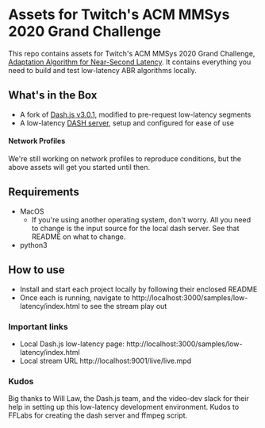 # Assets for Twitch's ACM MMSys 2020 Grand Challenge

This repo contains assets for Twitch's ACM MMSys 2020 Grand Challenge, [Adaptation Algorithm for Near-Second Latency](https://2020.acmmmsys.org/lll_challenge.php). It contains everything you need to build and test low-latency ABR algorithms locally.

## What's in the Box

- A fork of [Dash.js v3.0.1](https://github.com/Dash-Industry-Forum/dash.js), modified to pre-request low-latency segments
- A low-latency [DASH server](https://gitlab.com/fflabs/dash_server), setup and configured for ease of use


#### Network Profiles

We're still working on network profiles to reproduce conditions, but the above assets will get you started until then.

## Requirements
- MacOS
    - If you're using another operating system, don't worry. All you need to change is the input source for the local dash server. See that README on what to change.
- python3

## How to use
- Install and start each project locally by following their enclosed README
- Once each is running, navigate to http://localhost:3000/samples/low-latency/index.html to see the stream play out

### Important links
- Local Dash.js low-latency page: http://localhost:3000/samples/low-latency/index.html
- Local stream URL http://localhost:9001/live/live.mpd

### Kudos
Big thanks to Will Law, the Dash.js team, and the video-dev slack for their help in setting up this low-latency development environment. Kudos to FFLabs for creating the dash server and ffmpeg script.
